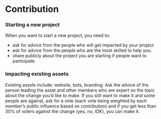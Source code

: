 # Contribution


### Starting a new project
When you want to start a new project, you need to:
- ask for advice from the people who will get impacted by your project.
- ask for advice from the people who are the most skilled to help you.
- share publicly about the project you are starting if people want to participate.


### Impacting existing assets
Existing assets include: website, bots, branding.
Ask the advice of the person leading the asset and other members who are expert on the topic about the change you’d like to make.
If you still want to make it and some people are against, ask for a vote (each vote being weighted by each member’s public influence based on contribution) and if you get less than 30% of voters against the change (yes, no, IDK), you can make it.

